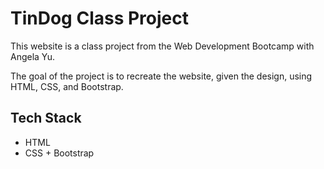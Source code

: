 # TinDog Class Project

This website is a class project from the Web Development Bootcamp with Angela Yu.

The goal of the project is to recreate the website, given the design, using HTML, CSS, and Bootstrap.

## Tech Stack

- HTML
- CSS + Bootstrap